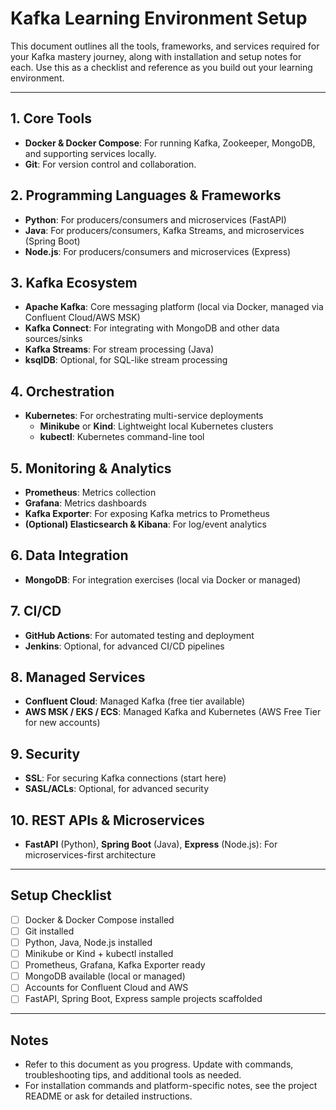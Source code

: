 # Kafka Learning Environment Setup

This document outlines all the tools, frameworks, and services required for your Kafka mastery journey, along with installation and setup notes for each. Use this as a checklist and reference as you build out your learning environment.

---

## 1. Core Tools
- **Docker & Docker Compose**: For running Kafka, Zookeeper, MongoDB, and supporting services locally.
- **Git**: For version control and collaboration.

## 2. Programming Languages & Frameworks
- **Python**: For producers/consumers and microservices (FastAPI)
- **Java**: For producers/consumers, Kafka Streams, and microservices (Spring Boot)
- **Node.js**: For producers/consumers and microservices (Express)

## 3. Kafka Ecosystem
- **Apache Kafka**: Core messaging platform (local via Docker, managed via Confluent Cloud/AWS MSK)
- **Kafka Connect**: For integrating with MongoDB and other data sources/sinks
- **Kafka Streams**: For stream processing (Java)
- **ksqlDB**: Optional, for SQL-like stream processing

## 4. Orchestration
- **Kubernetes**: For orchestrating multi-service deployments
  - **Minikube** or **Kind**: Lightweight local Kubernetes clusters
  - **kubectl**: Kubernetes command-line tool

## 5. Monitoring & Analytics
- **Prometheus**: Metrics collection
- **Grafana**: Metrics dashboards
- **Kafka Exporter**: For exposing Kafka metrics to Prometheus
- **(Optional) Elasticsearch & Kibana**: For log/event analytics

## 6. Data Integration
- **MongoDB**: For integration exercises (local via Docker or managed)

## 7. CI/CD
- **GitHub Actions**: For automated testing and deployment
- **Jenkins**: Optional, for advanced CI/CD pipelines

## 8. Managed Services
- **Confluent Cloud**: Managed Kafka (free tier available)
- **AWS MSK / EKS / ECS**: Managed Kafka and Kubernetes (AWS Free Tier for new accounts)

## 9. Security
- **SSL**: For securing Kafka connections (start here)
- **SASL/ACLs**: Optional, for advanced security

## 10. REST APIs & Microservices
- **FastAPI** (Python), **Spring Boot** (Java), **Express** (Node.js): For microservices-first architecture

---

## Setup Checklist
- [ ] Docker & Docker Compose installed
- [ ] Git installed
- [ ] Python, Java, Node.js installed
- [ ] Minikube or Kind + kubectl installed
- [ ] Prometheus, Grafana, Kafka Exporter ready
- [ ] MongoDB available (local or managed)
- [ ] Accounts for Confluent Cloud and AWS
- [ ] FastAPI, Spring Boot, Express sample projects scaffolded

---

## Notes
- Refer to this document as you progress. Update with commands, troubleshooting tips, and additional tools as needed.
- For installation commands and platform-specific notes, see the project README or ask for detailed instructions.

